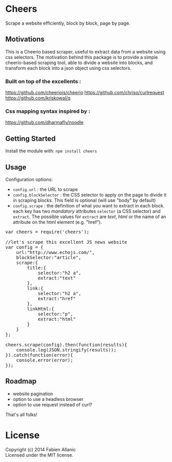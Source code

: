 Cheers
==========

Scrape a website efficiently, block by block, page by page.

## Motivations

This is a Cheerio based scraper, useful to extract data from a website using css selectors.
The motivation behind this package is to provide a simple cheerio-based scraping tool, able to divide a website into blocks, and transform each block into a json object using css selectors.

### Built on top of the excellents :

https://github.com/cheeriojs/cheerio
https://github.com/chriso/curlrequest
https://github.com/kriskowal/q

### Css mapping syntax inspired by :

https://github.com/dharmafly/noodle

## Getting Started

Install the module with: `npm install cheers`

## Usage

Configuration options:

- `config.url` : the URL to scrape
- `config.blockSelector` : the CSS selector to apply on the page to divide it in scraping blocks. This field is optional (will use "body" by default)
- `config.scrape` : the definition of what you want to extract in each block. each key has two *mandatory* attributes `selector` (a CSS selector) and `extract`. The possible values for `extract` are *text*, *html* or the name of an attribute on the html element (e.g. "href").


<pre>
var cheers = require('cheers');

//let's scrape this excellent JS news website
var config = {
    url:"http://www.echojs.com/",
    blockSelector:"article",
    scrape:{
        title:{
            selector:"h2 a",
            extract:"text"
        },
        link:{
            selector:"h2 a",
            extract:"href"
        },
        linkHtml:{
            selector:"p",
            extract:"html"
        }
    }
};

cheers.scrape(config).then(function(results){
    console.log(JSON.stringify(results));
}).catch(function(error){
    console.error(error);
});
</pre>


## Roadmap

- website pagination
- option to use a headless browser
- option to use request instead of curl?

That's all folks!

# License
Copyright (c) 2014 Fabien Allanic  
Licensed under the MIT license.